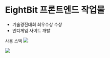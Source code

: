 # EightBit 프론트엔드 작업물
- 기술경진대회 최우수상 수상
- 인디게임 사이트 개발

<span>사용 스택</span>
<img src="https://img.shields.io/badge/React-20232A?style=for-the-badge&logo=react&logoColor=61DAFB" />



<img src="https://github.com/LANTOBOY/EightBitFrontend/assets/114972796/0e6914f8-bebf-450f-a9a8-fcdd82c55bd1" />
